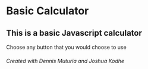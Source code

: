 # Basic Calculator

## This is a basic Javascript calculator

  Choose any button that you would choose to use

###### Created with Dennis Muturia and Joshua Kodhe
